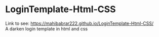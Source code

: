 # LoginTemplate-Html-CSS
Link to see: https://mahibabrar222.github.io/LoginTemplate-Html-CSS/ <br>
A darken login template in html and css
